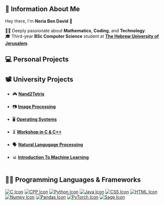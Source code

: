 ## 🙇 Information About Me 

Hey there, I'm **Neria Ben David** 👋  


👨‍🔬 Deeply passionate about **Mathematics**, **Coding**, and **Technology**.   
🎓 Third-year **BSc Computer Science** student at **[The Hebrew University of Jerusalem](https://en.huji.ac.il/)**.
##

## 💻 Personal Projects

## 📽️ University Projects  
-  🎮 [**Nand2Tetris**](https://github.com/neriabd/Nand2Tetris)<br><br>
-  📷 [**Image Processing**](https://github.com/neriabd/ImageProcessing)<br><br>
-  🖥️ [**Operating Systems**](https://github.com/neriabd/OperatingSystems)<br><br>
-  ⏳ [**Workshop in C & C++**](https://github.com/neriabd/Workshop-C-CPP)<br><br>
-  🗣️ [**Natural Langugage Processing**](https://github.com/neriabd/Natural-Language-Processing)<br><br>
-  📊 [**Introduction To Machine Learning**](https://github.com/neriabd/IML.HUJI)<br><br>

## 👨‍💻 Programming Languages & Frameworks


<!-- ## [![HTML Icon](logos/html.png)](https://en.wikipedia.org/wiki/HTML) --> 
<!-- [![CSS Icon](logos/css.png)](https://en.wikipedia.org/wiki/CSS) --> 
<!-- [![C Icon](logos/c.png)](https://en.wikipedia.org/wiki/C_(programming_language)) --> 
<!-- [![CPP Icon](logos/cpp.png)](https://en.wikipedia.org/wiki/C%2B%2B) --> 
<!-- [![Python Icon](logos/python.png)](https://www.python.org)--> 
<!-- [![Java Icon](logos/java.png)](https://www.java.com)--> 
<!-- [![Numpy Icon](logos/numpy.png)](https://numpy.org)--> 
<!-- [![Pandas Icon](logos/pandas.png)](https://pandas.pydata.org)--> 
<!-- [![PyTorch Icon](logos/pytorch.png)](https://pytorch.org)--> 
<!-- [![Sage Icon](logos/sage.png)](https://www.sagemath.org)--> 

[![C Icon](https://img.shields.io/badge/C-00599C?style=for-the-badge&logo=c&logoColor=white)](https://en.wikipedia.org/wiki/C_(programming_language))
[![CPP Icon](https://img.shields.io/badge/C%2B%2B-000000?style=for-the-badge&logo=c%2B%2B&logoColor=white)](https://en.wikipedia.org/wiki/C%2B%2B)
[![Python Icon](https://img.shields.io/badge/Python-FFA500?style=for-the-badge&logo=python&logoColor=white)](https://www.python.org)
[![Java Icon](https://img.shields.io/badge/Java-F80000?style=for-the-badge&logo=oracle&logoColor=white)](https://www.java.com)
[![CSS Icon](https://img.shields.io/badge/CSS-00008B?style=for-the-badge&logo=css3&logoColor=white)](https://en.wikipedia.org/wiki/CSS)
[![HTML Icon](https://img.shields.io/badge/HTML-E34F26?style=for-the-badge&logo=html5&logoColor=white)](https://en.wikipedia.org/wiki/HTML)
[![Numpy Icon](https://img.shields.io/badge/NumPy-013243?style=for-the-badge&logo=numpy&logoColor=white)](https://numpy.org)
[![Pandas Icon](https://img.shields.io/badge/Pandas-150458?style=for-the-badge&logo=pandas&logoColor=white)](https://pandas.pydata.org)
[![PyTorch Icon](https://img.shields.io/badge/PyTorch-EE4C2C?style=for-the-badge&logo=pytorch&logoColor=white)](https://pytorch.org)
[![Sage Icon](https://img.shields.io/badge/SageMath-00008B?style=for-the-badge&logo=sage&logoColor=white)](https://www.sagemath.org)



<!--
**neriabd/neriabd** is a ✨ _special_ ✨ repository because its `README.md` (this file) appears on your GitHub profile.

Here are some ideas to get you started:

- 🔭 I’m currently working on ...
- 🌱 I’m currently learning ...
- 👯 I’m looking to collaborate on ...
- 🤔 I’m looking for help with ...
- 💬 Ask me about ...
- 📫 How to reach me: ...
- 😄 Pronouns: ...
- ⚡ Fun fact: ...
-->
